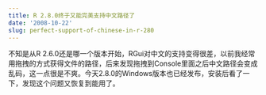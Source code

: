 ```yaml
---
title: R 2.8.0终于又能完美支持中文路径了
date: '2008-10-22'
slug: perfect-support-of-chinese-in-r-280
---
```


不知是从R 2.6.0还是哪一个版本开始，RGui对中文的支持变得很差，以前我经常用拖拽的方式获得文件的路径，后来发现拖拽到Console里面之后中文路径会变成乱码，这一点很是不爽。今天2.8.0的Windows版本也已经发布，安装后看了一下，发现这个问题又恢复到能用了。
